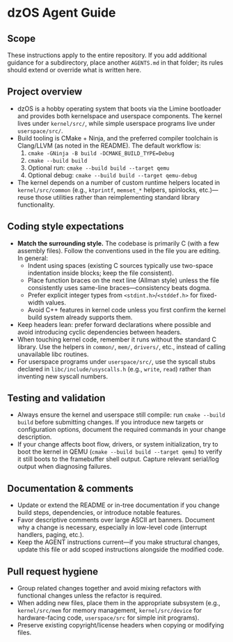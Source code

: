 # dzOS Agent Guide

## Scope
These instructions apply to the entire repository. If you add additional guidance for a
subdirectory, place another `AGENTS.md` in that folder; its rules should extend or override
what is written here.

## Project overview
- dzOS is a hobby operating system that boots via the Limine bootloader and provides both
  kernelspace and userspace components. The kernel lives under `kernel/src/`, while simple
  userspace programs live under `userspace/src/`.
- Build tooling is CMake + Ninja, and the preferred compiler toolchain is Clang/LLVM (as
  noted in the README). The default workflow is:
  1. `cmake -GNinja -B build -DCMAKE_BUILD_TYPE=Debug`
  2. `cmake --build build`
  3. Optional run: `cmake --build build --target qemu`
  4. Optional debug: `cmake --build build --target qemu-debug`
- The kernel depends on a number of custom runtime helpers located in `kernel/src/common`
  (e.g., `ktprintf`, `memset_*` helpers, spinlocks, etc.)—reuse those utilities rather than
  reimplementing standard library functionality.

## Coding style expectations
- **Match the surrounding style.** The codebase is primarily C (with a few assembly files).
  Follow the conventions used in the file you are editing. In general:
  - Indent using spaces (existing C sources typically use two-space indentation inside
    blocks; keep the file consistent).
  - Place function braces on the next line (Allman style) unless the file consistently
    uses same-line braces—consistency beats dogma.
  - Prefer explicit integer types from `<stdint.h>`/`<stddef.h>` for fixed-width values.
  - Avoid C++ features in kernel code unless you first confirm the kernel build system
    already supports them.
- Keep headers lean: prefer forward declarations where possible and avoid introducing
  cyclic dependencies between headers.
- When touching kernel code, remember it runs without the standard C library. Use the
  helpers in `common/`, `mem/`, `drivers/`, etc., instead of calling unavailable libc
  routines.
- For userspace programs under `userspace/src/`, use the syscall stubs declared in
  `libc/include/usyscalls.h` (e.g., `write`, `read`) rather than inventing new syscall
  numbers.

## Testing and validation
- Always ensure the kernel and userspace still compile: run `cmake --build build` before
  submitting changes. If you introduce new targets or configuration options, document the
  required commands in your change description.
- If your change affects boot flow, drivers, or system initialization, try to boot the
  kernel in QEMU (`cmake --build build --target qemu`) to verify it still boots to the
  framebuffer shell output. Capture relevant serial/log output when diagnosing failures.

## Documentation & comments
- Update or extend the README or in-tree documentation if you change build steps,
  dependencies, or introduce notable features.
- Favor descriptive comments over large ASCII art banners. Document why a change is
  necessary, especially in low-level code (interrupt handlers, paging, etc.).
- Keep the AGENT instructions current—if you make structural changes, update this file or
  add scoped instructions alongside the modified code.

## Pull request hygiene
- Group related changes together and avoid mixing refactors with functional changes unless
  the refactor is required.
- When adding new files, place them in the appropriate subsystem (e.g., `kernel/src/mem`
  for memory management, `kernel/src/device` for hardware-facing code, `userspace/src`
  for simple init programs).
- Preserve existing copyright/license headers when copying or modifying files.
